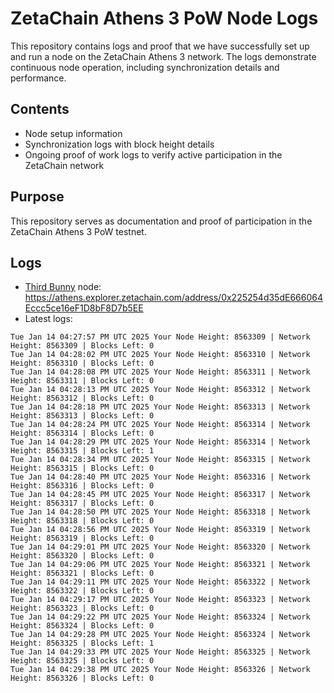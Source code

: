 # ZetaChain Athens 3 PoW Node Logs
This repository contains logs and proof that we have successfully set up and run a node on the ZetaChain Athens 3 network. The logs demonstrate continuous node operation, including synchronization details and performance.

## Contents
- Node setup information
- Synchronization logs with block height details
- Ongoing proof of work logs to verify active participation in the ZetaChain network

## Purpose
This repository serves as documentation and proof of participation in the ZetaChain Athens 3 PoW testnet.

## Logs

- [Third Bunny](https://thirdbunny.xyz/) node: https://athens.explorer.zetachain.com/address/0x225254d35dE666064Eccc5ce16eF1D8bF8D7b5EE
- Latest logs:
```
Tue Jan 14 04:27:57 PM UTC 2025 Your Node Height: 8563309 | Network Height: 8563309 | Blocks Left: 0
Tue Jan 14 04:28:02 PM UTC 2025 Your Node Height: 8563310 | Network Height: 8563310 | Blocks Left: 0
Tue Jan 14 04:28:08 PM UTC 2025 Your Node Height: 8563311 | Network Height: 8563311 | Blocks Left: 0
Tue Jan 14 04:28:13 PM UTC 2025 Your Node Height: 8563312 | Network Height: 8563312 | Blocks Left: 0
Tue Jan 14 04:28:18 PM UTC 2025 Your Node Height: 8563313 | Network Height: 8563313 | Blocks Left: 0
Tue Jan 14 04:28:24 PM UTC 2025 Your Node Height: 8563314 | Network Height: 8563314 | Blocks Left: 0
Tue Jan 14 04:28:29 PM UTC 2025 Your Node Height: 8563314 | Network Height: 8563315 | Blocks Left: 1
Tue Jan 14 04:28:34 PM UTC 2025 Your Node Height: 8563315 | Network Height: 8563315 | Blocks Left: 0
Tue Jan 14 04:28:40 PM UTC 2025 Your Node Height: 8563316 | Network Height: 8563316 | Blocks Left: 0
Tue Jan 14 04:28:45 PM UTC 2025 Your Node Height: 8563317 | Network Height: 8563317 | Blocks Left: 0
Tue Jan 14 04:28:50 PM UTC 2025 Your Node Height: 8563318 | Network Height: 8563318 | Blocks Left: 0
Tue Jan 14 04:28:56 PM UTC 2025 Your Node Height: 8563319 | Network Height: 8563319 | Blocks Left: 0
Tue Jan 14 04:29:01 PM UTC 2025 Your Node Height: 8563320 | Network Height: 8563320 | Blocks Left: 0
Tue Jan 14 04:29:06 PM UTC 2025 Your Node Height: 8563321 | Network Height: 8563321 | Blocks Left: 0
Tue Jan 14 04:29:11 PM UTC 2025 Your Node Height: 8563322 | Network Height: 8563322 | Blocks Left: 0
Tue Jan 14 04:29:17 PM UTC 2025 Your Node Height: 8563323 | Network Height: 8563323 | Blocks Left: 0
Tue Jan 14 04:29:22 PM UTC 2025 Your Node Height: 8563324 | Network Height: 8563324 | Blocks Left: 0
Tue Jan 14 04:29:28 PM UTC 2025 Your Node Height: 8563324 | Network Height: 8563325 | Blocks Left: 1
Tue Jan 14 04:29:33 PM UTC 2025 Your Node Height: 8563325 | Network Height: 8563325 | Blocks Left: 0
Tue Jan 14 04:29:38 PM UTC 2025 Your Node Height: 8563326 | Network Height: 8563326 | Blocks Left: 0
```
